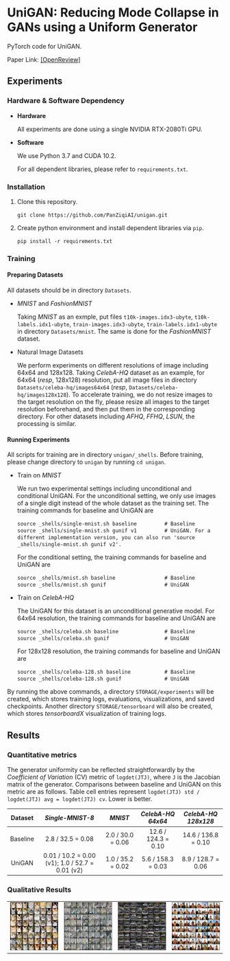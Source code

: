 # UniGAN: Reducing Mode Collapse in GANs using a Uniform Generator

PyTorch code for UniGAN.

Paper Link: [[OpenReview]](https://openreview.net/pdf?id=IPcgkUgw3t1)


## Experiments

### Hardware & Software Dependency

- **Hardware**

    All experiments are done using a single NVIDIA RTX-2080Ti GPU.

- **Software**
    
    We use Python 3.7 and CUDA 10.2. 
    
    For all dependent libraries, please refer to ```requirements.txt```.
    
### Installation

1. Clone this repository.
    ```
    git clone https://github.com/PanZiqiAI/unigan.git
    ```

2. Create python environment and install dependent libraries via ```pip```.
    ```
    pip install -r requirements.txt
    ```

### Training

#### Preparing Datasets
All datasets should be in directory ```Datasets```. 

- *MNIST* and *FashionMNIST*

    Taking *MNIST* as an exmple, put files ```t10k-images.idx3-ubyte```, ```t10k-labels.idx1-ubyte```, 
    ```train-images.idx3-ubyte```, ```train-labels.idx1-ubyte``` in directory ```Datasets/mnist```. The same is done for 
    the *FashionMNIST* dataset.

- Natural Image Datasets

    We perform experiments on different resolutions of image including 64x64 and 128x128. Taking *CelebA-HQ* dataset as 
    an example, for 64x64 (*resp*, 128x128) resolution, put all image files in directory ```Datasets/celeba-hq/images64x64``` 
    (*resp*, ```Datasets/celeba-hq/images128x128```). To accelerate training, we do not resize images to the target resolution 
    on the fly, please resize all images to the target resolution beforehand, and then put them in the corresponding directory. 
    For other datasets including *AFHQ*, *FFHQ*, *LSUN*, the processing is similar. 

#### Running Experiments

All scripts for training are in directory ```unigan/_shells```. Before training, please change directory to ```unigan``` 
by running ```cd unigan```.  

- Train on *MNIST*

    We run two experimental settings including unconditional and conditional UniGAN. For the unconditional setting, we
    only use images of a single digit instead of the whole dataset as the training set. The training commands for baseline
    and UniGAN are

    ```
    source _shells/single-mnist.sh baseline         # Baseline
    source _shells/single-mnist.sh gunif v1         # UniGAN. For a different implementation version, you can also run 'source _shells/single-mnist.sh gunif v2'. 
    ```
  
    For the conditional setting, the training commands for baseline and UniGAN are
    
    ```
    source _shells/mnist.sh baseline                # Baseline
    source _shells/mnist.sh gunif                   # UniGAN
    ```

- Train on *CelebA-HQ*

    The UniGAN for this dataset is an unconditional generative model. For 64x64 resolution, the training commands for 
    baseline and UniGAN are

    ```
    source _shells/celeba.sh baseline               # Baseline
    source _shells/celeba.sh gunif                  # UniGAN
    ```
  
    For 128x128 resolution, the training commands for baseline and UniGAN are

    ```
    source _shells/celeba-128.sh baseline           # Baseline
    source _shells/celeba-128.sh gunif              # UniGAN
    ```
  
By running the above commands, a directory ```STORAGE/experiments``` will be created, which stores training logs, 
evaluations, visualizations, and saved checkpoints. Another directory ```STORAGE/tensorboard``` will also be created, 
which stores *tensorboardX* visualization of training logs. 

## Results

### Quantitative metrics

The generator uniformity can be reflected straightforwardly by the *Coefficient of Variation* (CV) metric of ```logdet(JTJ)```,
where ```J``` is the Jacobian matrix of the generator. Comparisons between baseline and UniGAN on this metric are as follows. 
Table cell entries represent ```logdet(JTJ) std / logdet(JTJ) avg = logdet(JTJ) cv```. Lower is better. 

| Dataset | *Single-MNIST-8* | *MNIST* | *CelebA-HQ 64x64* | *CelebA-HQ 128x128* |
| :----: | :----: | :----: | :----: | :----: |
| Baseline | 2.8 / 32.5 = 0.08 | 2.0 / 30.0 = 0.06 | 12.6 / 124.3 = 0.10 | 14.6 / 136.8 = 0.10 |
| UniGAN | 0.01 / 10.2 = 0.00 (v1); 1.0 / 52.7 = 0.01 (v2) | 1.0 / 35.2 = 0.02 | 5.6 / 158.3 = 0.03 | 8.9 / 128.7 = 0.06 |

    
### Qualitative Results

<table style="width:auto">
    <tr>
        <td align="center"><img src="unigan/assets/afhq.png" width="311" /></td>
        <td align="center"><img src="unigan/assets/lsun-bedroom.png" width="311" /></td>
        <td align="center"><img src="unigan/assets/lsun-car.png" width="311" /></td>
        <td align="center"><img src="unigan/assets/lsun-church.png" width="311" /></td>
    </tr>
</table>
